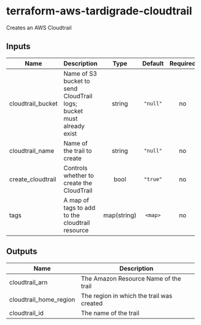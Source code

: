 # terraform-aws-tardigrade-cloudtrail

Creates an AWS Cloudtrail

## Inputs

| Name | Description | Type | Default | Required |
|------|-------------|:----:|:-----:|:-----:|
| cloudtrail\_bucket | Name of S3 bucket to send CloudTrail logs; bucket must already exist | string | `"null"` | no |
| cloudtrail\_name | Name of the trail to create | string | `"null"` | no |
| create\_cloudtrail | Controls whether to create the CloudTrail | bool | `"true"` | no |
| tags | A map of tags to add to the cloudtrail resource | map(string) | `<map>` | no |

## Outputs

| Name | Description |
|------|-------------|
| cloudtrail\_arn | The Amazon Resource Name of the trail |
| cloudtrail\_home\_region | The region in which the trail was created |
| cloudtrail\_id | The name of the trail |

